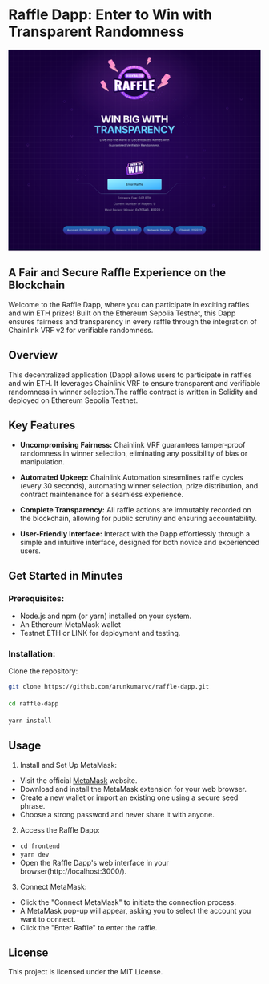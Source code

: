 # Raffle Dapp: Enter to Win with Transparent Randomness

![Image](/frontend/public/site-preview.png)

## A Fair and Secure Raffle Experience on the Blockchain

Welcome to the Raffle Dapp, where you can participate in exciting raffles and win ETH prizes! Built on the Ethereum Sepolia Testnet, this Dapp ensures fairness and transparency in every raffle through the integration of Chainlink VRF v2 for verifiable randomness.

## Overview

This decentralized application (Dapp) allows users to participate in raffles and win ETH. It leverages Chainlink VRF to ensure transparent and verifiable randomness in winner selection.The raffle contract is written in Solidity and deployed on Ethereum Sepolia Testnet.

## Key Features

- **Uncompromising Fairness:** Chainlink VRF guarantees tamper-proof randomness in winner selection, eliminating any possibility of bias or manipulation.

- **Automated Upkeep:** Chainlink Automation streamlines raffle cycles (every 30 seconds), automating winner selection, prize distribution, and contract maintenance for a seamless experience.

- **Complete Transparency:** All raffle actions are immutably recorded on the blockchain, allowing for public scrutiny and ensuring accountability.

- **User-Friendly Interface:** Interact with the Dapp effortlessly through a simple and intuitive interface, designed for both novice and experienced users.

## Get Started in Minutes

### Prerequisites:

- Node.js and npm (or yarn) installed on your system.
- An Ethereum MetaMask wallet
- Testnet ETH or LINK for deployment and testing.

### Installation:

Clone the repository:

```Bash
git clone https://github.com/arunkumarvc/raffle-dapp.git

cd raffle-dapp

yarn install
```

## Usage

1. Install and Set Up MetaMask:

- Visit the official [MetaMask](https://metamask.io/) website.
- Download and install the MetaMask extension for your web browser.
- Create a new wallet or import an existing one using a secure seed phrase.
- Choose a strong password and never share it with anyone.

2. Access the Raffle Dapp:

- `cd frontend`
- `yarn dev`
- Open the Raffle Dapp's web interface in your browser(http://localhost:3000/).

3. Connect MetaMask:

- Click the "Connect MetaMask" to initiate the connection process.
- A MetaMask pop-up will appear, asking you to select the account you want to connect.
- Click the "Enter Raffle" to enter the raffle.

## License

This project is licensed under the MIT License.
